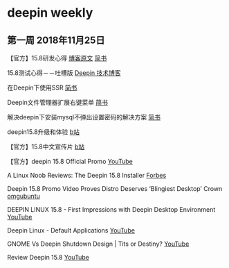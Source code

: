 # deepin weekly

## 第一周 2018年11月25日

【官方】15.8研发心得 [博客原文](https://hualet.org/blog/2018/11/21/15.8%E7%A0%94%E5%8F%91%E5%BF%83%E5%BE%97/) [简书](https://www.jianshu.com/p/d7b0862d6c67)

15.8测试心得－－吐槽版 [Deepin 技术博客](https://docs.deepin.io/?p=1028)

在Deepin下使用SSR [简书](https://www.jianshu.com/p/7685072392b4)

Deepin文件管理器扩展右键菜单 [简书](https://www.jianshu.com/p/48e25cfce842)

解决deepin下安装mysql不弹出设置密码的解决方案 [简书](https://www.jianshu.com/p/f91c11c1d64c)

deepin15.8升级和体验 [b站](https://www.bilibili.com/video/av36414865?from=search&seid=3485524818885860515)

【官方】15.8中文宣传片 [b站](https://www.bilibili.com/video/av36301490?from=search&seid=3485524818885860515)

【官方】deepin 15.8 Official Promo [YouTube](https://www.youtube.com/watch?v=8X7vCbJvLFs)

A Linux Noob Reviews: The Deepin 15.8 Installer [Forbes](https://www.forbes.com/sites/jasonevangelho/2018/11/23/a-linux-noob-reviews-the-deepin-15-8-installer/#668440d84bf1)

Deepin 15.8 Promo Video Proves Distro Deserves ‘Blingiest Desktop’ Crown [omgubuntu](https://www.omgubuntu.co.uk/2018/11/deepin-15-8-promo-video)

DEEPIN LINUX 15.8 - First Impressions with Deepin Desktop Environment [YouTube](https://www.youtube.com/watch?v=hR_AV1bCS5g)

Deepin Linux - Default Applications [YouTube](https://www.youtube.com/watch?v=uD9n97YFs20)

GNOME Vs Deepin Shutdown Design | Tits or Destiny? [YouTube](https://www.youtube.com/watch?v=40OBya_YXwc)

Review Deepin 15.8 [YouTube](https://www.youtube.com/watch?v=Zk9QHp7UpVs)

